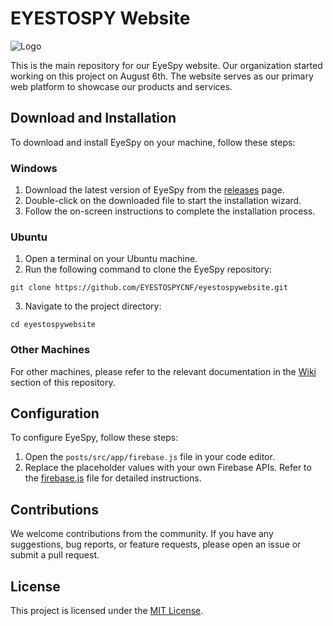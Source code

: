 # EYESTOSPY Website

![Logo](https://eyestospy.me/SPY%20PFP.png)

This is the main repository for our EyeSpy website. Our organization started working on this project on August 6th. The website serves as our primary web platform to showcase our products and services.

## Download and Installation

To download and install EyeSpy on your machine, follow these steps:

### Windows

1. Download the latest version of EyeSpy from the [releases](https://github.com/EYESTOSPYCNF/eyestospywebsite/releases) page.
2. Double-click on the downloaded file to start the installation wizard.
3. Follow the on-screen instructions to complete the installation process.

### Ubuntu

1. Open a terminal on your Ubuntu machine.
2. Run the following command to clone the EyeSpy repository:
```
git clone https://github.com/EYESTOSPYCNF/eyestospywebsite.git
```

3. Navigate to the project directory:
```
cd eyestospywebsite
```

### Other Machines

For other machines, please refer to the relevant documentation in the [Wiki](https://github.com/EYESTOSPYCNF/eyestospywebsite/wiki) section of this repository.

## Configuration

To configure EyeSpy, follow these steps:

1. Open the `posts/src/app/firebase.js` file in your code editor.
2. Replace the placeholder values with your own Firebase APIs. Refer to the [firebase.js](https://github.com/EYESTOSPYCNF/eyestospywebsite/blob/main/posts/src/app/firebase.js) file for detailed instructions.

## Contributions

We welcome contributions from the community. If you have any suggestions, bug reports, or feature requests, please open an issue or submit a pull request.

## License

This project is licensed under the [MIT License](https://github.com/EYESTOSPYCNF/eyestospywebsite/blob/main/LICENSE).
